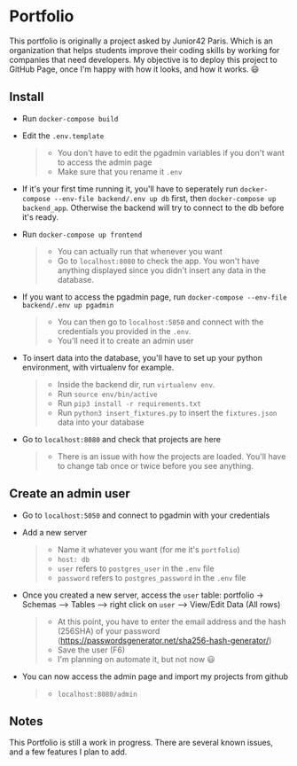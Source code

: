 # Portfolio
This portfolio is originally a project asked by Junior42 Paris. Which is an organization that helps students improve their coding skills by working for companies that need developers.
My objective is to deploy this project to GitHub Page, once I'm happy with how it looks, and how it works. :smiley:


## Install

- Run `docker-compose build`


- Edit the `.env.template`
  > - You don't have to edit the pgadmin variables if you don't want to access the admin page  
  > - Make sure that you rename it `.env`


- If it's your first time running it, you'll have to seperately run `docker-compose --env-file backend/.env up db` first, then `docker-compose up backend_app`. Otherwise the backend will try to connect to the db before it's ready.


- Run `docker-compose up frontend`
  > - You can actually run that whenever you want
  > - Go to `localhost:8080` to check the app. You won't have anything displayed since you didn't insert any data in the database.

- If you want to access the pgadmin page, run `docker-compose --env-file backend/.env up pgadmin`
  > - You can then go to `localhost:5050` and connect with the credentials you provided in the `.env`.
  > - You'll need it to create an admin user


- To insert data into the database, you'll have to set up your python environment, with virtualenv for example.
  > - Inside the backend dir, run `virtualenv env`.
  > - Run `source env/bin/active`
  > - Run `pip3 install -r requirements.txt`
  > - Run `python3 insert_fixtures.py` to insert the `fixtures.json` data into your database
 
- Go to `localhost:8080` and check that projects are here
  > - There is an issue with how the projects are loaded. You'll have to change tab once or twice before you see anything.
 
 ## Create an admin user

- Go to `localhost:5050` and connect to pgadmin with your credentials


- Add a new server
  > - Name it whatever you want (for me it's `portfolio`)
  > - `host: db`
  > - `user` refers to `postgres_user` in the `.env` file
  > - `password` refers to `postgres_password` in the `.env` file

- Once you created a new server, access the `user` table: portfolio -> Schemas --> Tables --> right click on `user` --> View/Edit Data (All rows)
  > - At this point, you have to enter the email address and the hash (256SHA) of your password (https://passwordsgenerator.net/sha256-hash-generator/)
  > - Save the user (F6)
  > - I'm planning on automate it, but not now :smiley:

- You can now access the admin page and import my projects from github
  > - `localhost:8080/admin`



## Notes

This Portfolio is still a work in progress. There are several known issues, and a few features I plan to add.



